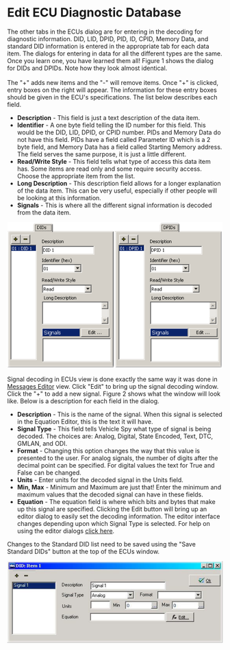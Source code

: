 # Edit ECU Diagnostic Database

The other tabs in the ECUs dialog are for entering in the decoding for diagnostic information. DID, LID, DPID, PID, ID, CPID, Memory Data, and standard DID information is entered in the appropriate tab for each data item. The dialogs for entering in data for all the different types are the same. Once you learn one, you have learned them all! Figure 1 shows the dialog for DIDs and DPIDs. Note how they look almost identical.\
\
The "+" adds new items and the "-" will remove items. Once "+" is clicked, entry boxes on the right will appear. The information for these entry boxes should be given in the ECU's specifications. The list below describes each field.

* **Description** - This field is just a text description of the data item.
* **Identifier** - A one byte field telling the ID number for this field. This would be the DID, LID, DPID, or CPID number. PIDs and Memory Data do not have this field. PIDs have a field called Parameter ID which is a 2 byte field, and Memory Data has a field called Starting Memory address. The field serves the same purpose, it is just a little different.
* **Read/Write Style** - This field tells what type of access this data item has. Some items are read only and some require security access. Choose the appropriate item from the list.
* **Long Description** - This description field allows for a longer explanation of the data item. This can be very useful, especially if other people will be looking at this information.
* **Signals** - This is where all the different signal information is decoded from the data item.

![Figure 1: DID and DPID entry screens.](../../../.gitbook/assets/spyDIDDPIDEntry.gif)

Signal decoding in ECUs view is done exactly the same way it was done in [Messages Editor](https://cdn.intrepidcs.net/support/VehicleSpy/spyInDecode.htm) view. Click "Edit" to bring up the signal decoding window. Click the "+" to add a new signal. Figure 2 shows what the window will look like. Below is a description for each field in the dialog.

* **Description** - This is the name of the signal. When this signal is selected in the Equation Editor, this is the text it will have.
* **Signal Type** - This field tells Vehicle Spy what type of signal is being decoded. The choices are: Analog, Digital, State Encoded, Text, DTC, GMLAN, and ODI.
* **Format** - Changing this option changes the way that this value is presented to the user. For analog signals, the number of digits after the decimal point can be specified. For digital values the text for True and False can be changed.
* **Units** - Enter units for the decoded signal in the Units field.
* **Min, Max** - Minimum and Maximum are just that! Enter the minimum and maximum values that the decoded signal can have in these fields.
* **Equation** - The equation field is where which bits and bytes that make up this signal are specified. Clicking the Edit button will bring up an editor dialog to easily set the decoding information. The editor interface changes depending upon which Signal Type is selected. For help on using the editor dialogs [click here](../../main-menu-spy-networks/message-editor/message-signals/message-signal-type.md).

Changes to the Standard DID list need to be saved using the "Save Standard DIDs" button at the top of the ECUs window.

![Figure 2: Signal decoding window.](../../../.gitbook/assets/spyDiagSigdecode.jpg)
